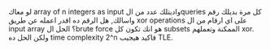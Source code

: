 لو معاك array of n integers as input  واديتلك عدد من الqueries كل مرة بديلك رقم واسالك, هل الرقم ده اقدر اعمله عن طريق xor operations على اي ارقام من ال input array ؟ 
الحل الbrute force هو انك تكون كل subsets الممكنة وتعملهم xor. ولكن الحل ده time complexity 2^n فاكيد هيجيب TLE.
